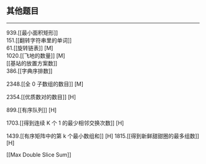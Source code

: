 ## 其他题目

---

939.[[最小面积矩形]]  
151.[[翻转字符串里的单词]]  
61.[[旋转链表]] [M]   
1020.[[飞地的数量]] [M]  
[[基站的放置方案数]]   
386.[[字典序排数]]

2348.[[全 0 子数组的数目]] [M]

2354.[[优质数对的数目]] [H]

899.[[有序队列]]  [H]

1703.[[得到连续 K 个 1 的最少相邻交换次数]] [H]


1439.[[有序矩阵中的第 k 个最小数组和]] [H]
1815.[[得到新鲜甜甜圈的最多组数]]  [H]


[[Max Double Slice Sum]]
